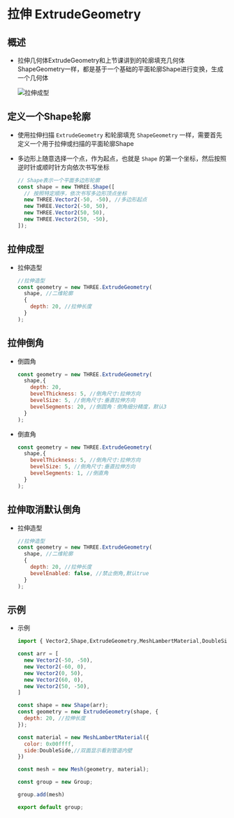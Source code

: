 # 拉伸 ExtrudeGeometry

## 概述

+ 拉伸几何体ExtrudeGeometry和上节课讲到的轮廓填充几何体ShapeGeometry一样，都是基于一个基础的平面轮廓Shape进行变换，生成一个几何体

  ![拉伸成型](images/拉伸成型.png)

## 定义一个Shape轮廓

+ 使用拉伸扫描 `ExtrudeGeometry` 和轮廓填充 `ShapeGeometry` 一样，需要首先定义一个用于拉伸或扫描的平面轮廓Shape

+ 多边形上随意选择一个点，作为起点，也就是 `Shape` 的第一个坐标，然后按照逆时针或顺时针方向依次书写坐标

  ```js
  // Shape表示一个平面多边形轮廓
  const shape = new THREE.Shape([
    // 按照特定顺序，依次书写多边形顶点坐标
    new THREE.Vector2(-50, -50), //多边形起点
    new THREE.Vector2(-50, 50),
    new THREE.Vector2(50, 50),
    new THREE.Vector2(50, -50),
  ]);
  ```

## 拉伸成型

+ 拉伸造型

  ```js
  //拉伸造型
  const geometry = new THREE.ExtrudeGeometry(
    shape, //二维轮廓
    {
      depth: 20, //拉伸长度
    }
  );
  ```

## 拉伸倒角

+ 倒圆角

  ```js
  const geometry = new THREE.ExtrudeGeometry(
    shape,{
      depth: 20,
      bevelThickness: 5, //倒角尺寸:拉伸方向
      bevelSize: 5, //倒角尺寸:垂直拉伸方向
      bevelSegments: 20, //倒圆角：倒角细分精度，默认3
    }
  );

  ```

+ 倒直角

  ```js
  const geometry = new THREE.ExtrudeGeometry(
    shape,{
      bevelThickness: 5, //倒角尺寸:拉伸方向
      bevelSize: 5, //倒角尺寸:垂直拉伸方向
      bevelSegments: 1, //倒直角
    }
  );
  ```

## 拉伸取消默认倒角

+ 拉伸造型

  ```js
  //拉伸造型
  const geometry = new THREE.ExtrudeGeometry(
    shape, //二维轮廓
    {
      depth: 20, //拉伸长度
      bevelEnabled: false, //禁止倒角,默认true
    }
  );
  ```

## 示例

+ 示例

  ```js
  import { Vector2,Shape,ExtrudeGeometry,MeshLambertMaterial,DoubleSide,Mesh,Group} from 'three';

  const arr = [
    new Vector2(-50, -50),
    new Vector2(-60, 0),
    new Vector2(0, 50),
    new Vector2(60, 0),
    new Vector2(50, -50),
  ]

  const shape = new Shape(arr);
  const geometry = new ExtrudeGeometry(shape, {
    depth: 20, //拉伸长度
  });

  const material = new MeshLambertMaterial({
    color: 0x00ffff,
    side:DoubleSide,//双面显示看到管道内壁
  })

  const mesh = new Mesh(geometry, material);

  const group = new Group;

  group.add(mesh)

  export default group;
  ```
